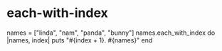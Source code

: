 each-with-index
===============
names = ["linda", "nam", "panda", "bunny"]
names.each_with_index do  |names, index| 
	puts "#{index + 1}. #{names}"
end


